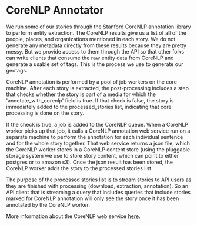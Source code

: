 CoreNLP Annotator
=================

We run some of our stories through the Stanford CoreNLP annotation library to perform entity extraction.  The CoreNLP results give us a list of all of the people, places, and organizations mentioned in each story.  We do not generate any metadata directly from these results because they are pretty messy.  But we provide access to them through the API so that other folks can write clients that consume the raw entity data from CoreNLP and generate a usable set of tags.  This is the process we use to generate our geotags.

CoreNLP annotation is performed by a pool of job workers on the core machine.  After each story is extracted, the post-processing includes a step that checks whether the story is part of a media for which the 'annotate_with_corenlp' field is true.  If that check is false, the story is immediately added to the processed_stories list, indicating that core processing is done on the story.  

If the check is true, a job is added to the CoreNLP queue.  When a CoreNLP worker picks up that job, it calls a CoreNLP annotation web service run on a separate machine to perform the annotation for each individual sentence and for the whole story together.  That web service returns a json file, which the CoreNLP worker stores in a CoreNLP content store (using the pluggable storage system we use to store story content, which can point to either postgres or to amazon s3).  Once the json result has been stored, the CoreNLP worker adds the story to the processed stories list.

The purpose of the processed stories list is to stream stories to API users as they are finished with processing (download, extraction, annotation).  So an API client that is streaming a query that includes queries that include stories marked for CoreNLP annotation will only see the story once it has been annotated by the CoreNLP worker.

More information about the CoreNLP web service [here](hosting/corenlp-hosting.markdown).
 